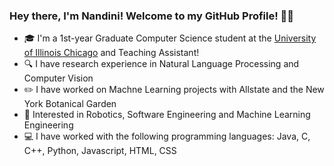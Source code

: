 

### Hey there, I'm Nandini! Welcome to my GitHub Profile! 🙋‍♀️
- 🎓 I'm a 1st-year Graduate Computer Science student at the [University of Illinois Chicago](https://cs.uic.edu/) and Teaching Assistant!
- 🔍 I have research experience in Natural Language Processing and Computer Vision
- ✏️ I have worked on Machne Learning projects with Allstate and the New York Botanical Garden
- 🤖 Interested in Robotics, Software Engineering and Machine Learning Engineering
- 💻 I have worked with the following programming languages: Java, C, C++, Python, Javascript, HTML, CSS 




<!---
- 🔭 I’m currently working on ...
- 🌱 I’m currently learning ...Machine Organization, Languages and Automata
 👯 I’m looking to collaborate on ...
- 🤔 I’m looking for help with ...
- 💬 Ask me about ...
- 📫 How to reach me: ...
- 😄 Pronouns: ...she/her
- ⚡ Fun fact: ... 
<!---

